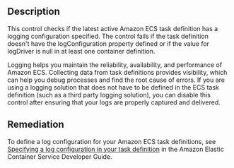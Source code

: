 ## Description

This control checks if the latest active Amazon ECS task definition has a logging configuration specified. The control fails if the task definition doesn't have the logConfiguration property defined or if the value for logDriver is null in at least one container definition.

Logging helps you maintain the reliability, availability, and performance of Amazon ECS. Collecting data from task definitions provides visibility, which can help you debug processes and find the root cause of errors. If you are using a logging solution that does not have to be defined in the ECS task definition (such as a third party logging solution), you can disable this control after ensuring that your logs are properly captured and delivered.

## Remediation

To define a log configuration for your Amazon ECS task definitions, see [Specifying a log configuration in your task definition](https://docs.aws.amazon.com/AmazonECS/latest/developerguide/using_awslogs.html#specify-log-config) in the Amazon Elastic Container Service Developer Guide.